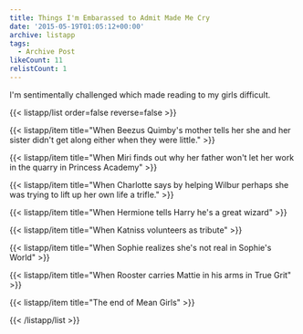 ```yaml
---
title: Things I'm Embarassed to Admit Made Me Cry
date: '2015-05-19T01:05:12+00:00'
archive: listapp
tags: 
  - Archive Post
likeCount: 11
relistCount: 1
---
```


I'm sentimentally challenged which made reading to my girls difficult.

<!--more-->

{{< listapp/list order=false reverse=false >}}

   {{< listapp/item title="When Beezus Quimby's mother tells her she and her sister didn't get along either when they were little." >}}

   {{< listapp/item title="When Miri finds out why her father won't let her work in the quarry in Princess Academy" >}}

   {{< listapp/item title="When Charlotte says by helping Wilbur perhaps she was trying to lift up her own life a trifle." >}}

   {{< listapp/item title="When Hermione tells Harry he's a great wizard" >}}

   {{< listapp/item title="When Katniss volunteers as tribute" >}}

   {{< listapp/item title="When Sophie realizes she's not real in Sophie's World" >}}

   {{< listapp/item title="When Rooster carries Mattie in his arms in True Grit" >}}

   {{< listapp/item title="The end of Mean Girls" >}}

{{< /listapp/list >}}
